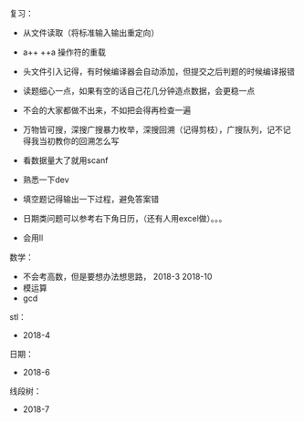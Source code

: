 复习：
* 从文件读取（将标准输入输出重定向）
* a++  ++a 操作符的重载


* 头文件引入记得，有时候编译器会自动添加，但提交之后判题的时候编译报错
* 读题细心一点，如果有空的话自己花几分钟造点数据，会更稳一点
* 不会的大家都做不出来，不如把会得再检查一遍
* 万物皆可搜，深搜广搜暴力枚举，深搜回溯（记得剪枝），广搜队列，记不记得我当初教你的回溯怎么写
* 看数据量大了就用scanf
* 熟悉一下dev
* 填空题记得输出一下过程，避免答案错
* 日期类问题可以参考右下角日历，（还有人用excel做）。。。
* 会用ll

数学：
* 不会考高数，但是要想办法想思路， 2018-3 2018-10
* 模运算
* gcd

stl：
* 2018-4

日期：
* 2018-6

线段树：
* 2018-7